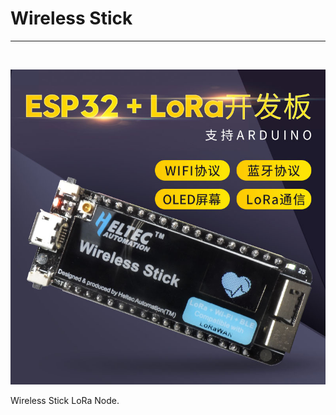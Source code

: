 # Wireless Stick
***
&nbsp;


<img src="en/products/lora/lora_node/wireless_stick/img/01.jpg">

Wireless Stick LoRa Node.
